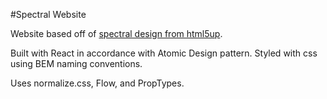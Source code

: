 #Spectral Website

Website based off of [spectral design from html5up](https://html5up.net/spectral).

Built with React in accordance with Atomic Design pattern. Styled with css using BEM naming conventions.

Uses normalize.css, Flow, and PropTypes.